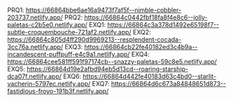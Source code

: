 PRQ1: https://66864bbe6ae16a9473f7af5f--nimble-cobbler-203737.netlify.app/
PRQ2: https://66864c0442fbf18fa8f4e8c6--jolly-paletas-c2b5e0.netlify.app/
EXQ1: https://66864c3a378d1492e65198f7--subtle-croquembouche-721af2.netlify.app/
EXQ2: https://66864c805d4ff290d9969213--resplendent-cocada-3cc76a.netlify.app/
EXQ3: https://66864cb22fe40182ed3c4b9a--incandescent-puffpuff-e4c9a1.netlify.app/
EXQ4: https://66864cee581ff591f97174cb--snazzy-paletas-59c8e5.netlify.app/
EXQ5: https://66864d19e2afbd94eb5d13cd--roaring-starship-dca07f.netlify.app/
EXQ6: https://66864d442fe40183d63c4bd0--starlit-vacherin-5797ec.netlify.app/
EXQ7: https://66864d6c673a84848651d873--fastidious-froyo-191b3f.netlify.app/
